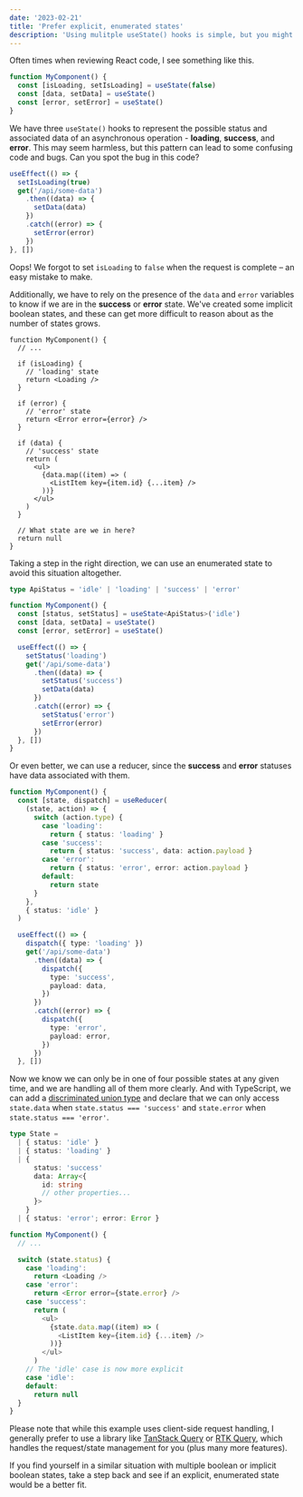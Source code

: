```yaml
---
date: '2023-02-21'
title: 'Prefer explicit, enumerated states'
description: 'Using mulitple useState() hooks is simple, but you might run into some subtle bugs or confusing code as a result.'
---
```


Often times when reviewing React code, I see something like this.

```ts
function MyComponent() {
  const [isLoading, setIsLoading] = useState(false)
  const [data, setData] = useState()
  const [error, setError] = useState()
}
```

We have three `useState()` hooks to represent the possible status and associated data of an asynchronous operation - **loading**, **success**, and **error**. This may seem harmless, but this pattern can lead to some confusing code and bugs. Can you spot the bug in this code?

```ts
useEffect(() => {
  setIsLoading(true)
  get('/api/some-data')
    .then((data) => {
      setData(data)
    })
    .catch((error) => {
      setError(error)
    })
}, [])
```

Oops! We forgot to set `isLoading` to `false` when the request is complete – an easy mistake to make.

Additionally, we have to rely on the presence of the `data` and `error` variables to know if we are in the **success** or **error** state. We've created some implicit boolean states, and these can get more difficult to reason about as the number of states grows.

```tsx
function MyComponent() {
  // ...

  if (isLoading) {
    // 'loading' state
    return <Loading />
  }

  if (error) {
    // 'error' state
    return <Error error={error} />
  }

  if (data) {
    // 'success' state
    return (
      <ul>
        {data.map((item) => (
          <ListItem key={item.id} {...item} />
        ))}
      </ul>
    )
  }

  // What state are we in here?
  return null
}
```

Taking a step in the right direction, we can use an enumerated state to avoid this situation altogether.

```ts
type ApiStatus = 'idle' | 'loading' | 'success' | 'error'

function MyComponent() {
  const [status, setStatus] = useState<ApiStatus>('idle')
  const [data, setData] = useState()
  const [error, setError] = useState()

  useEffect(() => {
    setStatus('loading')
    get('/api/some-data')
      .then((data) => {
        setStatus('success')
        setData(data)
      })
      .catch((error) => {
        setStatus('error')
        setError(error)
      })
  }, [])
}
```

Or even better, we can use a reducer, since the **success** and **error** statuses have data associated with them.

```ts
function MyComponent() {
  const [state, dispatch] = useReducer(
    (state, action) => {
      switch (action.type) {
        case 'loading':
          return { status: 'loading' }
        case 'success':
          return { status: 'success', data: action.payload }
        case 'error':
          return { status: 'error', error: action.payload }
        default:
          return state
      }
    },
    { status: 'idle' }
  )

  useEffect(() => {
    dispatch({ type: 'loading' })
    get('/api/some-data')
      .then((data) => {
        dispatch({
          type: 'success',
          payload: data,
        })
      })
      .catch((error) => {
        dispatch({
          type: 'error',
          payload: error,
        })
      })
  }, [])

```

Now we know we can only be in one of four possible states at any given time, and we are handling all of them more clearly. And with TypeScript, we can add a [discriminated union type](https://www.typescriptlang.org/docs/handbook/typescript-in-5-minutes-func.html#discriminated-unions) and declare that we can only access `state.data` when `state.status === 'success'` and `state.error` when `state.status === 'error'`.

```ts
type State =
  | { status: 'idle' }
  | { status: 'loading' }
  | {
      status: 'success'
      data: Array<{
        id: string
        // other properties...
      }>
    }
  | { status: 'error'; error: Error }

function MyComponent() {
  // ...

  switch (state.status) {
    case 'loading':
      return <Loading />
    case 'error':
      return <Error error={state.error} />
    case 'success':
      return (
        <ul>
          {state.data.map((item) => (
            <ListItem key={item.id} {...item} />
          ))}
        </ul>
      )
    // The 'idle' case is now more explicit
    case 'idle':
    default:
      return null
  }
}
```

Please note that while this example uses client-side request handling, I generally prefer to use a library like [TanStack Query](https://tanstack.com/query/latest/) or [RTK Query](https://redux-toolkit.js.org/rtk-query/overview), which handles the request/state management for you (plus many more features).

If you find yourself in a similar situation with multiple boolean or implicit boolean states, take a step back and see if an explicit, enumerated state would be a better fit.
